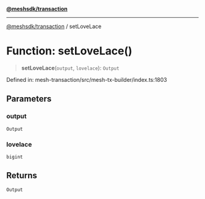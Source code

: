 [**@meshsdk/transaction**](../README.md)

***

[@meshsdk/transaction](../globals.md) / setLoveLace

# Function: setLoveLace()

> **setLoveLace**(`output`, `lovelace`): `Output`

Defined in: mesh-transaction/src/mesh-tx-builder/index.ts:1803

## Parameters

### output

`Output`

### lovelace

`bigint`

## Returns

`Output`
